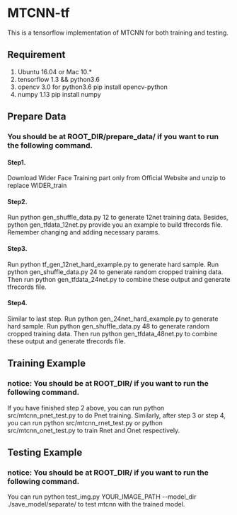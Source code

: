 # MTCNN-tf
This is a tensorflow implementation of MTCNN for both training and testing.

## Requirement
1. Ubuntu 16.04 or Mac 10.*
2. tensorflow 1.3 && python3.6
3. opencv 3.0 for python3.6 pip install opencv-python
4. numpy 1.13 pip install numpy

## Prepare Data

### You should be at ROOT_DIR/prepare_data/ if you want to run the following command.

#### Step1.
Download Wider Face Training part only from Official Website and unzip to replace WIDER_train

#### Step2.
Run python gen_shuffle_data.py 12 to generate 12net training data. Besides, python gen_tfdata_12net.py provide you an example to build tfrecords file. Remember changing and adding necessary params.

#### Step3.
Run python tf_gen_12net_hard_example.py to generate hard sample. Run python gen_shuffle_data.py 24 to generate random cropped training data. Then run python gen_tfdata_24net.py to combine these output and generate tfrecords file.

#### Step4.
Similar to last step. Run python gen_24net_hard_example.py to generate hard sample. Run python gen_shuffle_data.py 48 to generate random cropped training data. Then run python gen_tfdata_48net.py to combine these output and generate tfrecords file.

## Training Example
### notice: You should be at ROOT_DIR/ if you want to run the following command.

If you have finished step 2 above, you can run python src/mtcnn_pnet_test.py to do Pnet training. Similarly, after step 3 or step 4, you can run python src/mtcnn_rnet_test.py or python src/mtcnn_onet_test.py to train Rnet and Onet respectively.

## Testing Example
### notice: You should be at ROOT_DIR/ if you want to run the following command.

You can run python test_img.py YOUR_IMAGE_PATH --model_dir ./save_model/separate/ to test mtcnn with the trained model.
